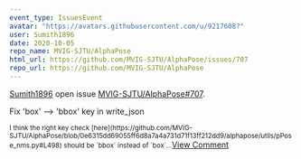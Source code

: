```yaml
---
event_type: IssuesEvent
avatar: "https://avatars.githubusercontent.com/u/9217608?"
user: Sumith1896
date: 2020-10-05
repo_name: MVIG-SJTU/AlphaPose
html_url: https://github.com/MVIG-SJTU/AlphaPose/issues/707
repo_url: https://github.com/MVIG-SJTU/AlphaPose
---
```


<a href='https://github.com/Sumith1896' target='_blank'>Sumith1896</a> open issue <a href='https://github.com/MVIG-SJTU/AlphaPose/issues/707' target='_blank'>MVIG-SJTU/AlphaPose#707</a>.

<p>Fix 'box' --> 'bbox' key in write_json</p><small>I think the right key check [here](https://github.com/MVIG-SJTU/AlphaPose/blob/0e6315dd69055ff6d8a7a4a731d71f13ff212dd9/alphapose/utils/pPose_nms.py#L498)  should be `bbox` instead of `box`...</small><a href='https://github.com/MVIG-SJTU/AlphaPose/issues/707' target='_blank'>View Comment</a>